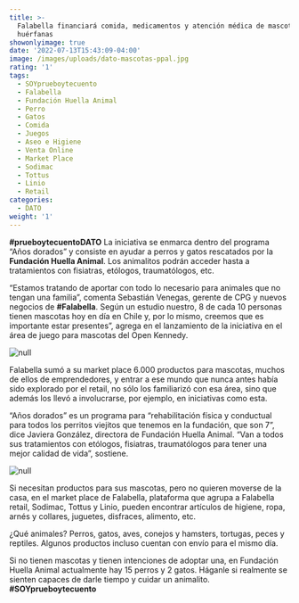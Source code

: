```yaml
---
title: >-
  Falabella financiará comida, medicamentos y atención médica de mascotas
  huérfanas
showonlyimage: true
date: '2022-07-13T15:43:09-04:00'
image: /images/uploads/dato-mascotas-ppal.jpg
rating: '1'
tags:
  - SOYprueboytecuento
  - Falabella
  - Fundación Huella Animal
  - Perro
  - Gatos
  - Comida
  - Juegos
  - Aseo e Higiene
  - Venta Online
  - Market Place
  - Sodimac
  - Tottus
  - Linio
  - Retail
categories:
  - DATO
weight: '1'
---
```

**\#prueboytecuentoDATO** La iniciativa se enmarca dentro del programa “Años dorados” y consiste en ayudar a perros y gatos rescatados por la **Fundación Huella Animal**. Los animalitos podrán acceder hasta a tratamientos con fisiatras, etólogos, traumatólogos, etc.

<!--more-->

“Estamos tratando de aportar con todo lo necesario para animales que no tengan una familia”, comenta Sebastián Venegas, gerente de CPG y nuevos negocios de **\#Falabella**. Según un estudio nuestro, 8 de cada 10 personas tienen mascotas hoy en día en Chile y, por lo mismo, creemos que es importante estar presentes”, agrega en el lanzamiento de la iniciativa en el área de juego para mascotas del Open Kennedy.

![null](/images/uploads/dato-mascotas-ppal.jpg)

Falabella sumó a su market place 6.000 productos para mascotas, muchos de ellos de emprendedores, y entrar a ese mundo que nunca antes había sido explorado por el retail, no sólo los familiarizó con esa área, sino que además los llevó a involucrarse, por ejemplo, en iniciativas como esta.

“Años dorados” es un programa para “rehabilitación física y conductual para todos los perritos viejitos que tenemos en la fundación, que son 7”, dice Javiera González, directora de Fundación Huella Animal. “Van a todos sus tratamientos con etólogos, fisiatras, traumatólogos para tener una mejor calidad de vida”, sostiene. 

![null](/images/uploads/dato-mascota-2ok.jpg)

Si necesitan productos para sus mascotas, pero no quieren moverse de la casa, en el market place de Falabella, plataforma que agrupa a Falabella retail, Sodimac, Tottus y Linio, pueden encontrar artículos de higiene, ropa, arnés y collares, juguetes, disfraces, alimento, etc.

¿Qué animales? Perros, gatos, aves, conejos y hamsters, tortugas, peces y reptiles. Algunos productos incluso cuentan con envío para el mismo día.

Si no tienen mascotas y tienen intenciones de adoptar una, en Fundación Huella Animal 
actualmente hay 15 perros y 2 gatos. Háganle si realmente se sienten capaces de darle tiempo y cuidar un animalito. **\#SOYprueboytecuento**
